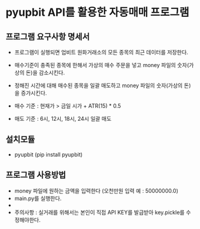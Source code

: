 # pyupbit API를 활용한 자동매매 프로그램

## 프로그램 요구사항 명세서
* 프로그램이 실행되면 업비트 원화거래소의 모든 종목의 최근 데이터를 저장한다.
* 매수기준이 충족된 종목에 한해서 가상의 매수 주문을 넣고 money 파일의 숫자(가상의 돈)을 감소시킨다.
* 정해진 시간에 대해 매수된 종목을 일괄 매도하고 money 파일의 숫자(가상의 돈)을 증가시킨다.


* 매수 기준 : 현재가 > 금일 시가 + ATR(15) * 0.5
* 매도 기준 : 6시, 12시, 18시, 24시 일괄 매도

## 설치모듈
* pyupbit (pip install pyupbit)

## 프로그램 사용방법
* money 파일에 원하는 금액을 입력한다 (오천만원 입력 예 : 50000000.0)
* main.py를 실행한다.
*
* 주의사항 : 실거래를 위해서는 본인이 직접 API KEY를 발급받아 key.pickle를 수정해야한다.

